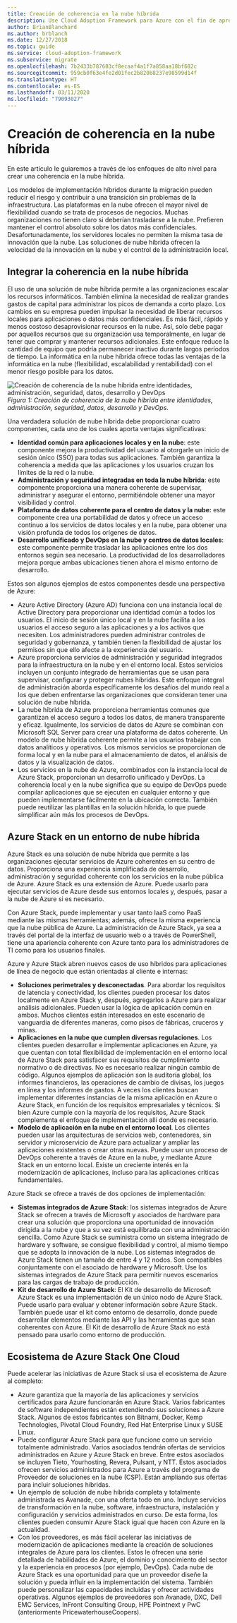 ```yaml
---
title: Creación de coherencia en la nube híbrida
description: Use Cloud Adoption Framework para Azure con el fin de aprender a definir el enfoque para crear coherencia en la nube híbrida.
author: BrianBlanchard
ms.author: brblanch
ms.date: 12/27/2018
ms.topic: guide
ms.service: cloud-adoption-framework
ms.subservice: migrate
ms.openlocfilehash: 7b2433b787683cf8ecaaf4a1f7a858aa18bf682c
ms.sourcegitcommit: 959cb0f63e4fe2d01fec2b820b8237e98599d14f
ms.translationtype: HT
ms.contentlocale: es-ES
ms.lasthandoff: 03/11/2020
ms.locfileid: "79093027"
---
```

# <a name="create-hybrid-cloud-consistency"></a>Creación de coherencia en la nube híbrida

En este artículo le guiaremos a través de los enfoques de alto nivel para crear una coherencia en la nube híbrida.

Los modelos de implementación híbridos durante la migración pueden reducir el riesgo y contribuir a una transición sin problemas de la infraestructura. Las plataformas en la nube ofrecen el mayor nivel de flexibilidad cuando se trata de procesos de negocios. Muchas organizaciones no tienen claro si deberían trasladarse a la nube. Prefieren mantener el control absoluto sobre los datos más confidenciales. Desafortunadamente, los servidores locales no permiten la misma tasa de innovación que la nube. Las soluciones de nube híbrida ofrecen la velocidad de la innovación en la nube y el control de la administración local.

## <a name="integrate-hybrid-cloud-consistency"></a>Integrar la coherencia en la nube híbrida

El uso de una solución de nube híbrida permite a las organizaciones escalar los recursos informáticos. También elimina la necesidad de realizar grandes gastos de capital para administrar los picos de demanda a corto plazo. Los cambios en su empresa pueden impulsar la necesidad de liberar recursos locales para aplicaciones o datos más confidenciales. Es más fácil, rápido y menos costoso desaprovisionar recursos en la nube. Así, solo debe pagar por aquellos recursos que su organización usa temporalmente, en lugar de tener que comprar y mantener recursos adicionales. Este enfoque reduce la cantidad de equipo que podría permanecer inactivo durante largos períodos de tiempo. La informática en la nube híbrida ofrece todas las ventajas de la informática en la nube (flexibilidad, escalabilidad y rentabilidad) con el menor riesgo posible para los datos.

![Creación de coherencia de la nube híbrida entre identidades, administración, seguridad, datos, desarrollo y DevOps](../../_images/hybrid-consistency.png)
*Figura 1: Creación de coherencia de la nube híbrida entre identidades, administración, seguridad, datos, desarrollo y DevOps*.

Una verdadera solución de nube híbrida debe proporcionar cuatro componentes, cada uno de los cuales aporta ventajas significativas:

- **Identidad común para aplicaciones locales y en la nube**: este componente mejora la productividad del usuario al otorgarle un inicio de sesión único (SSO) para todas sus aplicaciones. También garantiza la coherencia a medida que las aplicaciones y los usuarios cruzan los límites de la red o la nube.
- **Administración y seguridad integradas en toda la nube híbrida**: este componente proporciona una manera coherente de supervisar, administrar y asegurar el entorno, permitiéndole obtener una mayor visibilidad y control.
- **Plataforma de datos coherente para el centro de datos y la nube:** este componente crea una portabilidad de datos y ofrece un acceso continuo a los servicios de datos locales y en la nube, para obtener una visión profunda de todos los orígenes de datos.
- **Desarrollo unificado y DevOps en la nube y centros de datos locales**: este componente permite trasladar las aplicaciones entre los dos entornos según sea necesario. La productividad de los desarrolladores mejora porque ambas ubicaciones tienen ahora el mismo entorno de desarrollo.

Estos son algunos ejemplos de estos componentes desde una perspectiva de Azure:

- Azure Active Directory (Azure AD) funciona con una instancia local de Active Directory para proporcionar una identidad común a todos los usuarios. El inicio de sesión único local y en la nube facilita a los usuarios el acceso seguro a las aplicaciones y a los activos que necesiten. Los administradores pueden administrar controles de seguridad y gobernanza, y también tienen la flexibilidad de ajustar los permisos sin que ello afecte a la experiencia del usuario.
- Azure proporciona servicios de administración y seguridad integrados para la infraestructura en la nube y en el entorno local. Estos servicios incluyen un conjunto integrado de herramientas que se usan para supervisar, configurar y proteger nubes híbridas. Este enfoque integral de administración aborda específicamente los desafíos del mundo real a los que deben enfrentarse las organizaciones que consideran tener una solución de nube híbrida.
- La nube híbrida de Azure proporciona herramientas comunes que garantizan el acceso seguro a todos los datos, de manera transparente y eficaz. Igualmente, los servicios de datos de Azure se combinan con Microsoft SQL Server para crear una plataforma de datos coherente. Un modelo de nube híbrida coherente permite a los usuarios trabajar con datos analíticos y operativos. Los mismos servicios se proporcionan de forma local y en la nube para el almacenamiento de datos, el análisis de datos y la visualización de datos.
- Los servicios en la nube de Azure, combinados con la instancia local de Azure Stack, proporcionan un desarrollo unificado y DevOps. La coherencia local y en la nube significa que su equipo de DevOps puede compilar aplicaciones que se ejecuten en cualquier entorno y que pueden implementarse fácilmente en la ubicación correcta. También puede reutilizar las plantillas en la solución híbrida, lo que puede simplificar aún más los procesos de DevOps.

## <a name="azure-stack-in-a-hybrid-cloud-environment"></a>Azure Stack en un entorno de nube híbrida

Azure Stack es una solución de nube híbrida que permite a las organizaciones ejecutar servicios de Azure coherentes en su centro de datos. Proporciona una experiencia simplificada de desarrollo, administración y seguridad coherente con los servicios en la nube pública de Azure. Azure Stack es una extensión de Azure. Puede usarlo para ejecutar servicios de Azure desde sus entornos locales y, después, pasar a la nube de Azure si es necesario.

Con Azure Stack, puede implementar y usar tanto IaaS como PaaS mediante las mismas herramientas; además, ofrece la misma experiencia que la nube pública de Azure. La administración de Azure Stack, ya sea a través del portal de la interfaz de usuario web o a través de PowerShell, tiene una apariencia coherente con Azure tanto para los administradores de TI como para los usuarios finales.

Azure y Azure Stack abren nuevos casos de uso híbridos para aplicaciones de línea de negocio que están orientadas al cliente e internas:

- **Soluciones perimetrales y desconectadas**. Para abordar los requisitos de latencia y conectividad, los clientes pueden procesar los datos localmente en Azure Stack y, después, agregarlos a Azure para realizar análisis adicionales. Pueden usar la lógica de aplicación común en ambos. Muchos clientes están interesados en este escenario de vanguardia de diferentes maneras, como pisos de fábricas, cruceros y minas.
- **Aplicaciones en la nube que cumplen diversas regulaciones**. Los clientes pueden desarrollar e implementar aplicaciones en Azure, ya que cuentan con total flexibilidad de implementación en el entorno local de Azure Stack para satisfacer sus requisitos de cumplimiento normativo o de directivas. No es necesario realizar ningún cambio de código. Algunos ejemplos de aplicación son la auditoría global, los informes financieros, las operaciones de cambio de divisas, los juegos en línea y los informes de gastos. A veces los clientes buscan implementar diferentes instancias de la misma aplicación en Azure o Azure Stack, en función de los requisitos empresariales y técnicos. Si bien Azure cumple con la mayoría de los requisitos, Azure Stack complementa el enfoque de implementación allí donde es necesario.
- **Modelo de aplicación en la nube en el entorno local**. Los clientes pueden usar las arquitecturas de servicios web, contenedores, sin servidor y microservicio de Azure para actualizar y ampliar las aplicaciones existentes o crear otras nuevas. Puede usar un proceso de DevOps coherente a través de Azure en la nube, y mediante Azure Stack en un entorno local. Existe un creciente interés en la modernización de aplicaciones, incluso para las aplicaciones críticas fundamentales.

Azure Stack se ofrece a través de dos opciones de implementación:

- **Sistemas integrados de Azure Stack**: los sistemas integrados de Azure Stack se ofrecen a través de Microsoft y asociados de hardware para crear una solución que proporciona una oportunidad de innovación dirigida a la nube y que a su vez está equilibrada con una administración sencilla. Como Azure Stack se suministra como un sistema integrado de hardware y software, se consigue flexibilidad y control, al mismo tiempo que se adopta la innovación de la nube. Los sistemas integrados de Azure Stack tienen un tamaño de entre 4 y 12 nodos. Son compatibles conjuntamente con el asociado de hardware y Microsoft. Use los sistemas integrados de Azure Stack para permitir nuevos escenarios para las cargas de trabajo de producción.
- **Kit de desarrollo de Azure Stack**: El Kit de desarrollo de Microsoft Azure Stack es una implementación de un único nodo de Azure Stack. Puede usarlo para evaluar y obtener información sobre Azure Stack. También puede usar el kit como entorno de desarrollo, donde puede desarrollar elementos mediante las API y las herramientas que sean coherentes con Azure. El Kit de desarrollo de Azure Stack no está pensado para usarlo como entorno de producción.

## <a name="azure-stack-one-cloud-ecosystem"></a>Ecosistema de Azure Stack One Cloud

Puede acelerar las iniciativas de Azure Stack si usa el ecosistema de Azure al completo:

- Azure garantiza que la mayoría de las aplicaciones y servicios certificados para Azure funcionarán en Azure Stack. Varios fabricantes de software independientes están extendiendo sus soluciones a Azure Stack. Algunos de estos fabricantes son Bitnami, Docker, Kemp Technologies, Pivotal Cloud Foundry, Red Hat Enterprise Linux y SUSE Linux.
- Puede configurar Azure Stack para que funcione como un servicio totalmente administrado. Varios asociados tendrán ofertas de servicios administrados en Azure y Azure Stack en breve. Entre estos asociados se incluyen Tieto, Yourhosting, Revera, Pulsant, y NTT. Estos asociados ofrecen servicios administrados para Azure a través del programa de Proveedor de soluciones en la nube (CSP). Están ampliando sus ofertas para incluir soluciones híbridas.
- Un ejemplo de solución de nube híbrida completa y totalmente administrada es Avanade, con una oferta todo en uno. Incluye servicios de transformación en la nube, software, infraestructura, instalación y configuración y servicios administrados en curso. De esta forma, los clientes pueden consumir Azure Stack igual que hacen con Azure en la actualidad.
- Con los proveedores, es más fácil acelerar las iniciativas de modernización de aplicaciones mediante la creación de soluciones integrales de Azure para los clientes. Estos le ofrecen una serie detallada de habilidades de Azure, el dominio y conocimiento del sector y la experiencia en procesos (por ejemplo, DevOps). Cada nube de Azure Stack es una oportunidad para que un proveedor diseñe la solución y pueda influir en la implementación del sistema. También puede personalizar las capacidades incluidas y ofrecer actividades operativas. Algunos ejemplos de proveedores son Avanade, DXC, Dell EMC Services, InFront Consulting Group, HPE Pointnext y PwC (anteriormente PricewaterhouseCoopers).
